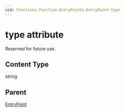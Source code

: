 ```yaml
---
uid: Functions.Function.EntryPoints.EntryPoint-type
---
```


# type attribute

Reserved for future use.

## Content Type

string

## Parent

[EntryPoint](xref:Functions.Function.EntryPoints.EntryPoint)

